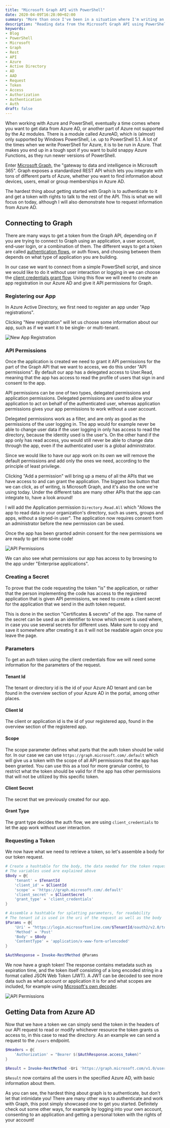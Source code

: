 ```yaml
---
title: "Microsoft Graph API with PowerShell"
date: 2020-04-09T16:28:00+02:00
summary: "More than once I've been in a situation where I'm writing an Azure Function app and I'm interested in data from other parts of Azure, such as Azure AD. Sometimes the Az modules aren't enough, so how can we get more data?"
description: "Reading data from the Microsoft Graph API using PowerShell."
keywords:
- Blog
- PowerShell
- Microsoft
- Graph
- Rest
- API
- Azure
- Active Directory
- AD
- AAD
- Request
- Token
- Access
- Authorization
- Authentication
- Auth
draft: false
---
```


When working with Azure and PowerShell, eventually a time comes where you want to get data from Azure AD, or another part of Azure not supported by the Az modules. There is a module called AzureAD, which is (almost) only supported by Windows PowerShell, i.e. up to PowerShell 5.1. A lot of the times when we write PowerShell for Azure, it is to be run in Azure. That makes you end up in a tough spot if you want to build snappy Azure Functions, as they run newer versions of PowerShell.

Enter [Microsoft Graph](https://docs.microsoft.com/en-us/graph/overview), the "gateway to data and intelligence in Microsoft 365". Graph exposes a standardized REST API which lets you integrate with tons of different parts of Azure, whether you want to find information about devices, users, email or group memberships in Azure AD.

The hardest thing about getting started with Graph is to authenticate to it and get a token with rights to talk to the rest of the API. This is what we will focus on today, although I will also demonstrate how to request information from Azure AD.

## Connecting to Graph

There are many ways to get a token from the Graph API, depending on if you are trying to connect to Graph using an application, a user account, end-user login, or a combination of them. The different ways to get a token are called [authentication flows](https://docs.microsoft.com/en-gb/azure/active-directory/develop/authentication-flows-app-scenarios), or auth flows, and choosing between them depends on what type of application you are building.

In our case we want to connect from a simple PowerShell script, and since we would like to do it without user interaction or logging in we can choose the [client credentials grant flow](https://docs.microsoft.com/en-gb/azure/active-directory/develop/v2-oauth2-client-creds-grant-flow). Using this flow we will need to create an app registration in our Azure AD and give it API permissions for Graph.

### Registering our App

In Azure Active Directory, we first need to register an app under "App registrations".

Clicking "New registration" will let us choose some information about our app, such as if we want it to be single- or multi-tenant.

![New App Registration](/img/invoke-graphapi/azure_new_appregistration.png)

### API Permissions

Once the application is created we need to grant it API permissions for the part of the Graph API that we want to access, we do this under "API permissions". By default our app has a delegated access to User.Read, meaning that the app has access to read the profile of users that sign in and consent to the app.

API permissions can be one of two types, delegated permissions and application permissions. Delegated permissions are used to allow your application to act on behalf of the authenticated user, whereas application permissions gives your app permissions to work without a user account.

Delegated permissions work as a filter, and are only as good as the permissions of the user logging in. The app would for example never be able to change user data if the user logging in only has access to read the directory, because the identity used is the user's. On the other hand if the app only has read access, you would still never be able to change data through the app, even if the authenticated user is a global administrator.

Since we would like to have our app work on its own we will remove the default permissions and add only the ones we need, according to the principle of least privilege.

Clicking "Add a permission" will bring up a menu of all the APIs that we have access to and can grant the application. The biggest box button that we can click, as of writing, is Microsoft Graph, and it's also the one we're using today. Under the different tabs are many other APIs that the app can integrate to, have a look around!

I will add the Application permission `Directory.Read.All` which "Allows the app to read data in your organization's directory, such as users, groups and apps, without a signed-in user". The application now requires consent from an administrator before the new permission can be used.

Once the app has been granted admin consent for the new permissions we are ready to get into some code!

![API Permissions](/img/invoke-graphapi/azure_app_apipermissions.png)

We can also see what permissions our app has access to by browsing to the app under "Enterprise applications".

### Creating a Secret

To prove that the code requesting the token "is" the application, or rather that the person implementing the code has access to the registered application that is given API permissions, we need to create a client secret for the application that we send in the auth token request.

This is done in the section "Certificates & secrets" of the app. The name of the secret can be used as an identifier to know which secret is used where, in case you use several secrets for different uses. Make sure to copy and save it somewhere after creating it as it will not be readable again once you leave the page.

### Parameters

To get an auth token using the client credentials flow we will need some information for the parameters of the request.

#### Tenant Id

The tenant or directory id is the id of your Azure AD tenant and can be found in the overview section of your Azure AD in the portal, among other places.

#### Client Id

The client or application id is the id of your registered app, found in the overview section of the registered app.

#### Scope

The scope parameter defines what parts that the auth token should be valid for. In our case we can use `https://graph.microsoft.com/.default` which will give us a token with the scope of all API permissions that the app has been granted. You can use this as a tool for more granular control, to restrict what the token should be valid for if the app has other permissions that will not be utilized by this specific token.

#### Client Secret

The secret that we previously created for our app.

#### Grant Type

The grant type decides the auth flow, we are using `client_credentials` to let the app work without user interaction.

### Requesting a Token

We now have what we need to retrieve a token, so let's assemble a body for our token request.

```PowerShell
# Create a hashtable for the body, the data needed for the token request
# The variables used are explained above
$Body = @{
    'tenant' = $TenantId
    'client_id' = $ClientId
    'scope' = 'https://graph.microsoft.com/.default'
    'client_secret' = $ClientSecret
    'grant_type' = 'client_credentials'
}

# Assemble a hashtable for splatting parameters, for readability
# The tenant id is used in the uri of the request as well as the body
$Params = @{
    'Uri' = "https://login.microsoftonline.com/$TenantId/oauth2/v2.0/token"
    'Method' = 'Post'
    'Body' = $Body
    'ContentType' = 'application/x-www-form-urlencoded'
}

$AuthResponse = Invoke-RestMethod @Params
```

We now have a graph token! The response contains metadata such as expiration time, and the token itself consisting of a long encoded string in a format called JSON Web Token (JWT). A JWT can be decoded to see more data such as what account or application it is for and what scopes are included, for example using [Microsoft's own decoder](https://jwt.ms/).

![API Permissions](/img/invoke-graphapi/azure_graphtoken.png)

## Getting Data from Azure AD

Now that we have a token we can simply send the token in the headers of our API request to read or modify whichever resource the token grants us access to, in this case to read the directory. As an example we can send a request to the `/users` endpoint.

```PowerShell
$Headers = @{
    'Authorization' = "Bearer $($AuthResponse.access_token)"
}

$Result = Invoke-RestMethod -Uri 'https://graph.microsoft.com/v1.0/users' -Headers $Headers
```

`$Result` now contains all the users in the specified Azure AD, with basic information about them.

As you can see, the hardest thing about graph is to authenticate, but don't let that intimidate you! There are many other ways to authenticate and work with Graph, this post simply showcased one to get you started. Definitely check out some other ways, for example by logging into your own account, consenting to an application and getting a personal token with the rights of your account!
